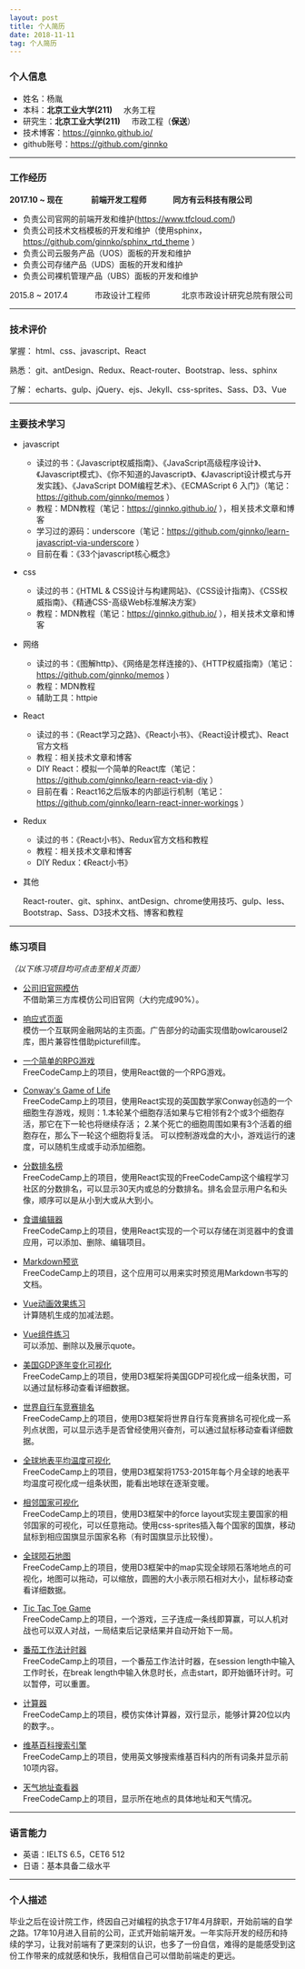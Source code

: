 ```yaml
---
layout: post
title: 个人简历
date: 2018-11-11
tag: 个人简历
---
```


### 个人信息

 - 姓名：杨胤
 - 本科：**北京工业大学(211)**&nbsp;&nbsp;&nbsp;&nbsp;&nbsp;水务工程
 - 研究生：**北京工业大学(211)**&nbsp;&nbsp;&nbsp;&nbsp;&nbsp;市政工程（**保送**） 
 - 技术博客：https://ginnko.github.io/
 - github账号：https://github.com/ginnko

---

### 工作经历

**2017.10 ~ 现在&nbsp;&nbsp;&nbsp;&nbsp;&nbsp;&nbsp;&nbsp;&nbsp;&nbsp;&nbsp;&nbsp;&nbsp;&nbsp;&nbsp;&nbsp;前端开发工程师&nbsp;&nbsp;&nbsp;&nbsp;&nbsp;&nbsp;&nbsp;&nbsp;&nbsp;&nbsp;&nbsp;&nbsp;&nbsp;&nbsp;同方有云科技有限公司**

  - 负责公司官网的前端开发和维护(https://www.tfcloud.com/)
  - 负责公司技术文档模板的开发和维护（使用sphinx，https://github.com/ginnko/sphinx_rtd_theme ）
  - 负责公司云服务产品（UOS）面板的开发和维护
  - 负责公司存储产品（UDS）面板的开发和维护
  - 负责公司裸机管理产品（UBS）面板的开发和维护

2015.8 ~ 2017.4&nbsp;&nbsp;&nbsp;&nbsp;&nbsp;&nbsp;&nbsp;&nbsp;&nbsp;&nbsp;&nbsp;&nbsp;市政设计工程师&nbsp;&nbsp;&nbsp;&nbsp;&nbsp;&nbsp;&nbsp;&nbsp;&nbsp;&nbsp;&nbsp;&nbsp;&nbsp;&nbsp;北京市政设计研究总院有限公司 

---

### 技术评价    

掌握： html、css、javascript、React

熟悉： git、antDesign、Redux、React-router、Bootstrap、less、sphinx

了解： echarts、gulp、jQuery、ejs、Jekyll、css-sprites、Sass、D3、Vue

---

### 主要技术学习

  - javascript
  
    - 读过的书：《Javascript权威指南》、《JavaScript高级程序设计》、《Javascript模式》、《你不知道的Javascript》、《Javascript设计模式与开发实践》、《JavaScript DOM编程艺术》、《ECMAScript 6 入门》（笔记：https://github.com/ginnko/memos ）
    - 教程：MDN教程（笔记：https://ginnko.github.io/ ），相关技术文章和博客
    - 学习过的源码：underscore（笔记：https://github.com/ginnko/learn-javascript-via-underscore ）
    - 目前在看：《33个javascript核心概念》
  
  - css
  
    -  读过的书：《HTML & CSS设计与构建网站》、《CSS设计指南》、《CSS权威指南》、《精通CSS-高级Web标准解决方案》
    -  教程：MDN教程（笔记：https://ginnko.github.io/ ），相关技术文章和博客

  - 网络
    
    - 读过的书：《图解http》、《网络是怎样连接的》、《HTTP权威指南》（笔记：https://github.com/ginnko/memos ）
    - 教程：MDN教程
    - 辅助工具：httpie

  - React  

    - 读过的书：《React学习之路》、《React小书》、《React设计模式》、React官方文档
    - 教程：相关技术文章和博客
    - DIY React：模拟一个简单的React库（笔记：https://github.com/ginnko/learn-react-via-diy ）
    - 目前在看：React16之后版本的内部运行机制（笔记：https://github.com/ginnko/learn-react-inner-workings ）

  - Redux
    
    - 读过的书：《React小书》、Redux官方文档和教程
    - 教程：相关技术文章和博客
    - DIY Redux：《React小书》 

  - 其他
  
    React-router、git、sphinx、antDesign、chrome使用技巧、gulp、less、Bootstrap、Sass、D3技术文档、博客和教程  

---

### 练习项目

*（以下练习项目均可点击至相关页面）*

- [公司旧官网模仿](https://github.com/ginnko/company_page)  
不借助第三方库模仿公司旧官网（大约完成90%）。

- [响应式页面](https://github.com/ginnko/front-end-demos/tree/master/responsivewebpage)  
模仿一个互联网金融网站的主页面。广告部分的动画实现借助owlcarousel2库，图片兼容性借助picturefill库。

- [一个简单的RPG游戏](https://codepen.io/ginnko/full/JydBWO/)  
FreeCodeCamp上的项目，使用React做的一个RPG游戏。

- [Conway's Game of Life](https://codepen.io/ginnko/full/YQvVRw/)  
FreeCodeCamp上的项目，使用React实现的英国数学家Conway创造的一个细胞生存游戏，规则：1.本轮某个细胞存活如果与它相邻有2个或3个细胞存活，那它在下一轮也将继续存活；
2.某个死亡的细胞周围如果有3个活着的细胞存在，那么下一轮这个细胞将复活。
可以控制游戏盘的大小，游戏运行的速度，可以随机生成或手动添加细胞。

- [分数排名榜](https://codepen.io/ginnko/full/bRqXaN/)  
FreeCodeCamp上的项目，使用React实现的FreeCodeCamp这个编程学习社区的分数排名，可以显示30天内或总的分数排名。排名会显示用户名和头像，顺序可以是从小到大或从大到小。

- [食谱编辑器](https://codepen.io/ginnko/full/XgzqKG/)  
FreeCodeCamp上的项目，使用React实现的一个可以存储在浏览器中的食谱应用，可以添加、删除、编辑项目。

- [Markdown预览](https://codepen.io/ginnko/full/zzZmvJ/)  
FreeCodeCamp上的项目，这个应用可以用来实时预览用Markdown书写的文档。

- [Vue动画效果练习](https://github.com/ginnko/front-end-demos/tree/master/vue-animation_exercise)  
计算随机生成的加减法题。

- [Vue组件练习](https://github.com/ginnko/front-end-demos/tree/master/vue_component_exercise)  
可以添加、删除以及展示quote。

- [美国GDP逐年变化可视化](https://codepen.io/ginnko/full/YQRgxM/)  
FreeCodeCamp上的项目，使用D3框架将美国GDP可视化成一组条状图，可以通过鼠标移动查看详细数据。

- [世界自行车竞赛排名](https://codepen.io/ginnko/full/mwvmdW/)  
FreeCodeCamp上的项目，使用D3框架将世界自行车竞赛排名可视化成一系列点状图，可以显示选手是否曾经使用兴奋剂，可以通过鼠标移动查看详细数据。

- [全球地表平均温度可视化](https://codepen.io/ginnko/full/bRZeWy/)  
FreeCodeCamp上的项目，使用D3框架将1753-2015年每个月全球的地表平均温度可视化成一组条状图，能看出地球在逐渐变暖。

- [相邻国家可视化](https://codepen.io/ginnko/full/xreaEp/)  
FreeCodeCamp上的项目，使用D3框架中的force layout实现主要国家的相邻国家的可视化，可以任意拖动。使用css-sprites插入每个国家的国旗，移动鼠标到相应国旗显示国家名称（有时国旗显示比较慢）。

- [全球陨石地图 ](https://codepen.io/ginnko/full/LLwyvv/)  
FreeCodeCamp上的项目，使用D3框架中的map实现全球陨石落地地点的可视化，地图可以拖动，可以缩放，圆圈的大小表示陨石相对大小，鼠标移动查看详细数据。

- [Tic Tac Toe Game](https://codepen.io/ginnko/full/dRPXGv/)  
FreeCodeCamp上的项目，一个游戏，三子连成一条线即算赢，可以人机对战也可以双人对战，一局结束后记录结果并自动开始下一局。

- [番茄工作法计时器](https://codepen.io/ginnko/full/EXxXJw/)  
FreeCodeCamp上的项目，一个番茄工作法计时器，在session length中输入工作时长，在break length中输入休息时长，点击start，即开始循环计时。可以暂停，可以重置。

- [计算器](https://codepen.io/ginnko/full/oWKbKz/)  
FreeCodeCamp上的项目，模仿实体计算器，双行显示，能够计算20位以内的数字。。
 
- [维基百科搜索引擎](https://codepen.io/ginnko/full/Omadzj/)  
FreeCodeCamp上的项目，使用英文够搜索维基百科内的所有词条并显示前10项内容。

- [天气地址查看器](https://codepen.io/ginnko/full/mmzqVj/)  
FreeCodeCamp上的项目，显示所在地点的具体地址和天气情况。  

---

### 语言能力

- 英语：IELTS  6.5，CET6  512
- 日语：基本具备二级水平

---

### 个人描述

毕业之后在设计院工作，终因自己对编程的执念于17年4月辞职，开始前端的自学之路。17年10月进入目前的公司，正式开始前端开发。一年实际开发的经历和持续的学习，让我对前端有了更深刻的认识，也多了一份自信，难得的是能感受到这份工作带来的成就感和快乐，我相信自己可以借助前端走的更远。